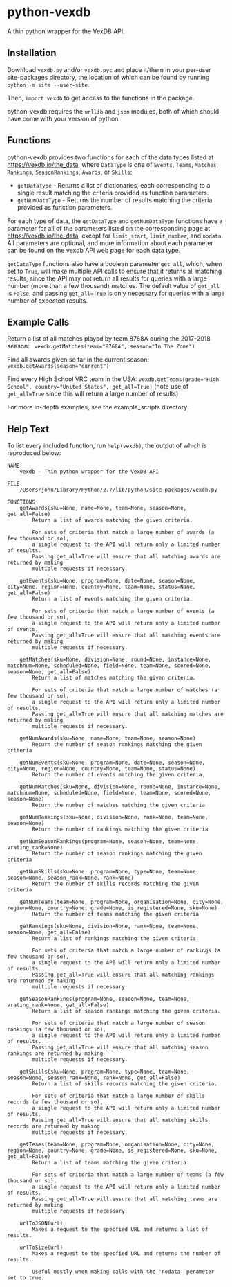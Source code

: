 # python-vexdb
A thin python wrapper for the VexDB API.

## Installation
Download `vexdb.py` and/or `vexdb.pyc` and place it/them in your per-user site-packages directory, 
the location of which can be found by running `python -m site --user-site`.

Then, `import vexdb` to get access to the functions in the package.

python-vexdb requires the `urllib` and `json` modules, both of which should have come with your version of python.

## Functions
python-vexdb provides two functions for each of the data types listed at https://vexdb.io/the_data, where `DataType`
is one of `Events`, `Teams`, `Matches`, `Rankings`, `SeasonRankings`, `Awards`, or `Skills`:

- `getDataType` - Returns a list of dictionaries, each corresponding to a single result matching the criteria provided
as function parameters.
- `getNumDataType` - Returns the number of results matching the criteria provided as function parameters.

For each type of data, the `getDataType` and `getNumDataType` functions have a parameter for all of the parameters listed
on the corresponding page at https://vexdb.io/the_data, except for `limit_start`, `limit_number`, and `nodata`.
All parameters are optional, and more information about each parameter can be found on the vexdb API web page for each
data type.

`getDataType` functions also have a boolean parameter `get_all`, which, when set to `True`, will make multiple API calls
to ensure that it returns all matching results, since the API may not return all results for queries with a large number
(more than a few thousand) matches. The default value of `get_all` is `False`, and passing `get_all=True` is only
necessary for queries with a large number of expected results.

## Example Calls
Return a list of all matches played by team 8768A during the 2017-2018 season:
` vexdb.getMatches(team="8768A", season="In The Zone")`

Find all awards given so far in the current season:
`vexdb.getAwards(season="current")`

Find every High School VRC team in the USA: 
`vexdb.getTeams(grade="High School", country="United States", get_all=True)`
(note use of `get_all=True` since this will return a large number of results)

For more in-depth examples, see the example_scripts directory.

## Help Text
To list every included function, run `help(vexdb)`, the output of which is reproduced below:

```
NAME
    vexdb - Thin python wrapper for the VexDB API

FILE
    /Users/john/Library/Python/2.7/lib/python/site-packages/vexdb.py

FUNCTIONS
    getAwards(sku=None, name=None, team=None, season=None, get_all=False)
        Return a list of awards matching the given criteria.

        For sets of criteria that match a large number of awards (a few thousand or so),
        a single request to the API will return only a limited number of results.
        Passing get_all=True will ensure that all matching awards are returned by making
        multiple requests if necessary.

    getEvents(sku=None, program=None, date=None, season=None, city=None, region=None, country=None, team=None, status=None, get_all=False)
        Return a list of events matching the given criteria.

        For sets of criteria that match a large number of events (a few thousand or so),
        a single request to the API will return only a limited number of events.
        Passing get_all=True will ensure that all matching events are returned by making
        multiple requests if necessary.

    getMatches(sku=None, division=None, round=None, instance=None, matchnum=None, scheduled=None, field=None, team=None, scored=None, season=None, get_all=False)
        Return a list of matches matching the given criteria.

        For sets of criteria that match a large number of matches (a few thousand or so),
        a single request to the API will return only a limited number of results.
        Passing get_all=True will ensure that all matching matches are returned by making
        multiple requests if necessary.

    getNumAwards(sku=None, name=None, team=None, season=None)
        Return the number of season rankings matching the given criteria

    getNumEvents(sku=None, program=None, date=None, season=None, city=None, region=None, country=None, team=None, status=None)
        Return the number of events matching the given criteria.

    getNumMatches(sku=None, division=None, round=None, instance=None, matchnum=None, scheduled=None, field=None, team=None, scored=None, season=None)
        Return the number of matches matching the given criteria

    getNumRankings(sku=None, division=None, rank=None, team=None, season=None)
        Return the number of rankings matching the given criteria

    getNumSeasonRankings(program=None, season=None, team=None, vrating_rank=None)
        Return the number of season rankings matching the given criteria

    getNumSkills(sku=None, program=None, type=None, team=None, season=None, season_rank=None, rank=None)
        Return the number of skills records matching the given criteria

    getNumTeams(team=None, program=None, organisation=None, city=None, region=None, country=None, grade=None, is_registered=None, sku=None)
        Return the number of teams matching the given criteria

    getRankings(sku=None, division=None, rank=None, team=None, season=None, get_all=False)
        Return a list of rankings matching the given criteria.

        For sets of criteria that match a large number of rankings (a few thousand or so),
        a single request to the API will return only a limited number of results.
        Passing get_all=True will ensure that all matching rankings are returned by making
        multiple requests if necessary.

    getSeasonRankings(program=None, season=None, team=None, vrating_rank=None, get_all=False)
        Return a list of season rankings matching the given criteria.

        For sets of criteria that match a large number of season rankings (a few thousand or so),
        a single request to the API will return only a limited number of results.
        Passing get_all=True will ensure that all matching season rankings are returned by making
        multiple requests if necessary.

    getSkills(sku=None, program=None, type=None, team=None, season=None, season_rank=None, rank=None, get_all=False)
        Return a list of skills records matching the given criteria.

        For sets of criteria that match a large number of skills records (a few thousand or so),
        a single request to the API will return only a limited number of results.
        Passing get_all=True will ensure that all matching skills records are returned by making
        multiple requests if necessary.

    getTeams(team=None, program=None, organisation=None, city=None, region=None, country=None, grade=None, is_registered=None, sku=None, get_all=False)
        Return a list of teams matching the given criteria.

        For sets of criteria that match a large number of teams (a few thousand or so),
        a single request to the API will return only a limited number of results.
        Passing get_all=True will ensure that all matching teams are returned by making
        multiple requests if necessary.

    urlToJSON(url)
        Makes a request to the specfied URL and returns a list of results.

    urlToSize(url)
        Makes a request to the specfied URL and returns the number of results.

        Useful mostly when making calls with the 'nodata' perameter set to true.
```
